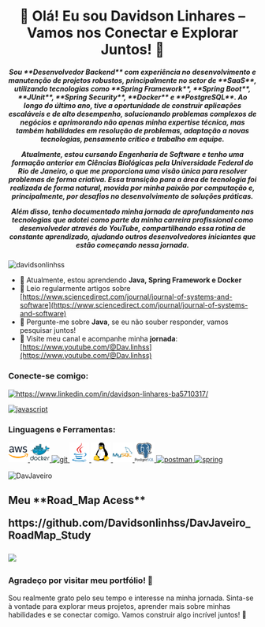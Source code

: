 
<h1 align="center">🌟 Olá! Eu sou Davidson Linhares – Vamos nos Conectar e Explorar Juntos! 🚀</h1>
<h5 align="center">
  Sou **Desenvolvedor Backend** com experiência no desenvolvimento e manutenção de projetos robustos, principalmente no setor de **SaaS**, utilizando tecnologias como **Spring Framework**, **Spring Boot**, **JUnit**, **Spring Security**, **Docker** e **PostgreSQL**. Ao longo do último ano, tive a oportunidade de construir aplicações escaláveis e de alto desempenho, solucionando problemas complexos de negócios e aprimorando não apenas minha expertise técnica, mas também habilidades em resolução de problemas, adaptação a novas tecnologias, pensamento crítico e trabalho em equipe.

Atualmente, estou cursando **Engenharia de Software** e tenho uma formação anterior em **Ciências Biológicas** pela **Universidade Federal do Rio de Janeiro**, o que me proporciona uma visão única para resolver problemas de forma criativa. Essa transição para a área de tecnologia foi realizada de forma natural, movida por minha paixão por computação e, principalmente, por desafios no desenvolvimento de soluções práticas.

Além disso, tenho documentado minha jornada de aprofundamento nas tecnologias que adotei como parte da minha carreira profissional como desenvolvedor através do **YouTube**, compartilhando essa rotina de constante aprendizado, ajudando outros desenvolvedores iniciantes que estão começando nessa jornada. 
</h5>

<p align="left"> <img src="https://komarev.com/ghpvc/?username=davidsonlinhss&label=Profile%20views&color=0e75b6&style=flat" alt="davidsonlinhss" /> </p>

- 🌱 Atualmente, estou aprendendo **Java, Spring Framework e Docker**
- 📝 Leio regularmente artigos sobre [https://www.sciencedirect.com/journal/journal-of-systems-and-software](https://www.sciencedirect.com/journal/journal-of-systems-and-software)
- 💬 Pergunte-me sobre **Java**, se eu não souber responder, vamos pesquisar juntos!
- 🚀 Visite meu canal e acompanhe minha **jornada**: [https://www.youtube.com/@Dav.linhss](https://www.youtube.com/@Dav.linhss)

<h3 align="left">Conecte-se comigo:</h3>
<p align="left">
<a href="https://www.linkedin.com/in/davidson-linhares-ba5710317/" target="blank"><img align="center" src="https://raw.githubusercontent.com/rahuldkjain/github-profile-readme-generator/master/src/images/icons/Social/linked-in-alt.svg" alt="https://www.linkedin.com/in/davidson-linhares-ba5710317/" height="30" width="40" /></a>
</p>
<p aligg="center">
  <a href="https://www.youtube.com/@Dav.linhss" target="_blank" rel="noreferrer"> <img src="https://img.icons8.com/?size=100&id=19318&format=png&color=000000" alt="javascript" width="40" height="40"/> </a>
</p>

<h3 align="left">Linguagens e Ferramentas:</h3>

<p align="left"> 
  <a href="https://aws.amazon.com" target="_blank" rel="noreferrer"> <img src="https://raw.githubusercontent.com/devicons/devicon/master/icons/amazonwebservices/amazonwebservices-original-wordmark.svg" alt="aws" width="40" height="40"/> </a> 
  <a href="https://www.docker.com/" target="_blank" rel="noreferrer"> <img src="https://raw.githubusercontent.com/devicons/devicon/master/icons/docker/docker-original-wordmark.svg" alt="docker" width="40" height="40"/> </a>  
  <a href="https://git-scm.com/" target="_blank" rel="noreferrer"> <img src="https://www.vectorlogo.zone/logos/git-scm/git-scm-icon.svg" alt="git" width="40" height="40"/> </a> 
  <a href="https://www.java.com" target="_blank" rel="noreferrer"> <img src="https://raw.githubusercontent.com/devicons/devicon/master/icons/java/java-original.svg" alt="java" width="40" height="40"/> </a> 
  <a href="https://www.linux.org/" target="_blank" rel="noreferrer"> <img src="https://raw.githubusercontent.com/devicons/devicon/master/icons/linux/linux-original.svg" alt="linux" width="40" height="40"/> </a> 
  <a href="https://www.mysql.com/" target="_blank" rel="noreferrer"> <img src="https://raw.githubusercontent.com/devicons/devicon/master/icons/mysql/mysql-original-wordmark.svg" alt="mysql" width="40" height="40"/> </a> 
  <a href="https://www.postgresql.org" target="_blank" rel="noreferrer"> <img src="https://raw.githubusercontent.com/devicons/devicon/master/icons/postgresql/postgresql-original-wordmark.svg" alt="postgresql" width="40" height="40"/> </a> 
  <a href="https://postman.com" target="_blank" rel="noreferrer"> <img src="https://www.vectorlogo.zone/logos/getpostman/getpostman-icon.svg" alt="postman" width="40" height="40"/> </a>
  <a href="https://spring.io/" target="_blank" rel="noreferrer"> <img src="https://www.vectorlogo.zone/logos/springio/springio-icon.svg" alt="spring" width="40" height="40"/> </a>  
</p>
<p><img align="center" src="https://github-readme-stats.vercel.app/api/top-langs?username=DavJaveiro&show_icons=true&locale=en&layout=compact" alt="DavJaveiro" /></p>


<h2>
  Meu **Road_Map Acess**
  <p>https://github.com/Davidsonlinhss/DavJaveiro_RoadMap_Study</p>
  <p>  <img src="https://github.com/user-attachments/assets/407e072a-b32a-4182-a8c2-2c4c559feecf" width="600"></p>
</h2>

<h3>
Agradeço por visitar meu portfólio! 🙌  
</h3>
<p>Sou realmente grato pelo seu tempo e interesse na minha jornada. Sinta-se à vontade para explorar meus projetos, aprender mais sobre minhas habilidades e se conectar comigo. Vamos construir algo incrível juntos! 🚀</p>
